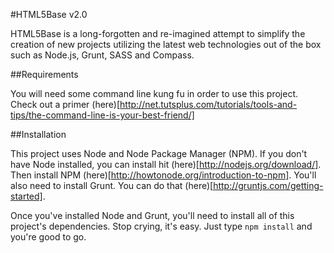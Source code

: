 #HTML5Base v2.0

HTML5Base is a long-forgotten and re-imagined attempt to simplify the creation of new projects utilizing the latest web technologies out of the box such as Node.js, Grunt, SASS and Compass.


##Requirements

You will need some command line kung fu in order to use this project. Check out a primer (here)[http://net.tutsplus.com/tutorials/tools-and-tips/the-command-line-is-your-best-friend/]


##Installation

This project uses Node and Node Package Manager (NPM). If you don't have Node installed, you can install hit (here)[http://nodejs.org/download/]. Then install NPM (here)[http://howtonode.org/introduction-to-npm]. You'll also need to install Grunt. You can do that (here)[http://gruntjs.com/getting-started].

Once you've installed Node and Grunt, you'll need to install all of this project's dependencies. Stop crying, it's easy. Just type `npm install` and you're good to go.

